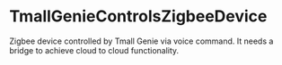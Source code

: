 # TmallGenieControlsZigbeeDevice
Zigbee device controlled by Tmall Genie via voice command. It needs a bridge to achieve cloud to cloud functionality.  
